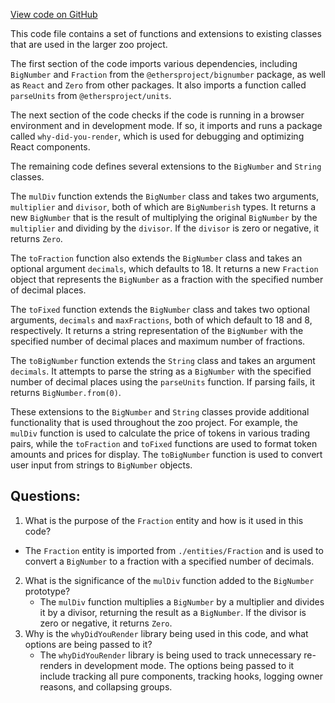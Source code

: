 [View code on GitHub](zoo-labs/zoo/blob/master/core/src/bootstrap.ts)

This code file contains a set of functions and extensions to existing classes that are used in the larger zoo project. 

The first section of the code imports various dependencies, including `BigNumber` and `Fraction` from the `@ethersproject/bignumber` package, as well as `React` and `Zero` from other packages. It also imports a function called `parseUnits` from `@ethersproject/units`. 

The next section of the code checks if the code is running in a browser environment and in development mode. If so, it imports and runs a package called `why-did-you-render`, which is used for debugging and optimizing React components. 

The remaining code defines several extensions to the `BigNumber` and `String` classes. 

The `mulDiv` function extends the `BigNumber` class and takes two arguments, `multiplier` and `divisor`, both of which are `BigNumberish` types. It returns a new `BigNumber` that is the result of multiplying the original `BigNumber` by the `multiplier` and dividing by the `divisor`. If the `divisor` is zero or negative, it returns `Zero`. 

The `toFraction` function also extends the `BigNumber` class and takes an optional argument `decimals`, which defaults to 18. It returns a new `Fraction` object that represents the `BigNumber` as a fraction with the specified number of decimal places. 

The `toFixed` function extends the `BigNumber` class and takes two optional arguments, `decimals` and `maxFractions`, both of which default to 18 and 8, respectively. It returns a string representation of the `BigNumber` with the specified number of decimal places and maximum number of fractions. 

The `toBigNumber` function extends the `String` class and takes an argument `decimals`. It attempts to parse the string as a `BigNumber` with the specified number of decimal places using the `parseUnits` function. If parsing fails, it returns `BigNumber.from(0)`.

These extensions to the `BigNumber` and `String` classes provide additional functionality that is used throughout the zoo project. For example, the `mulDiv` function is used to calculate the price of tokens in various trading pairs, while the `toFraction` and `toFixed` functions are used to format token amounts and prices for display. The `toBigNumber` function is used to convert user input from strings to `BigNumber` objects.
## Questions: 
 1. What is the purpose of the `Fraction` entity and how is it used in this code?
   - The `Fraction` entity is imported from `./entities/Fraction` and is used to convert a `BigNumber` to a fraction with a specified number of decimals.
2. What is the significance of the `mulDiv` function added to the `BigNumber` prototype?
   - The `mulDiv` function multiplies a `BigNumber` by a multiplier and divides it by a divisor, returning the result as a `BigNumber`. If the divisor is zero or negative, it returns `Zero`.
3. Why is the `whyDidYouRender` library being used in this code, and what options are being passed to it?
   - The `whyDidYouRender` library is being used to track unnecessary re-renders in development mode. The options being passed to it include tracking all pure components, tracking hooks, logging owner reasons, and collapsing groups.